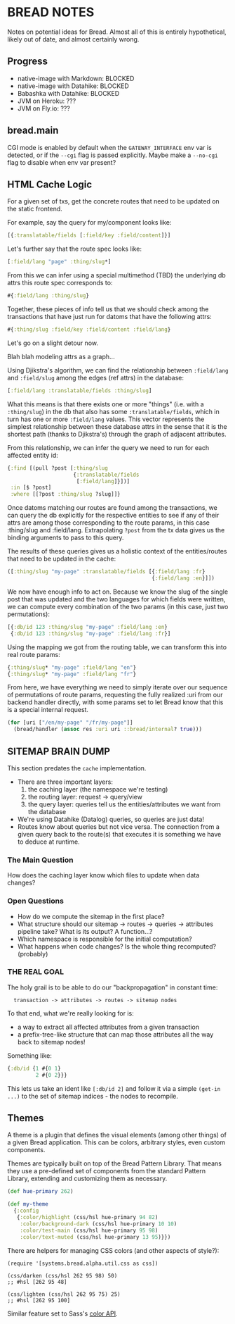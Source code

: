 # BREAD NOTES

Notes on potential ideas for Bread. Almost all of this is entirely hypothetical, likely out of date, and almost certainly wrong.

## Progress

- native-image with Markdown: BLOCKED
- native-image with Datahike: BLOCKED
- Babashka with Datahike: BLOCKED
- JVM on Heroku: ???
- JVM on Fly.io: ???

## bread.main

CGI mode is enabled by default when the `GATEWAY_INTERFACE` env var is detected, or if the `--cgi` flag is passed explicitly. Maybe make a `--no-cgi` flag to disable when env var present?

## HTML Cache Logic

For a given set of txs, get the concrete routes that need to be updated on the static frontend.

For example, say the query for my/component looks like:

```clojure
[{:translatable/fields [:field/key :field/content]}]
```

Let's further say that the route spec looks like:

```clojure
[:field/lang "page" :thing/slug*]
```

From this we can infer using a special multimethod (TBD) the underlying db attrs this route spec corresponds to:

```clj
#{:field/lang :thing/slug}
```

Together, these pieces of info tell us that we should check among the transactions that have just run for datoms that have the following attrs:

```clojure
#{:thing/slug :field/key :field/content :field/lang}
```

Let's go on a slight detour now.

Blah blah modeling attrs as a graph...

Using Djikstra's algorithm, we can find the relationship between `:field/lang` and `:field/slug` among the edges (ref attrs) in the database:

```clj
[:field/lang :translatable/fields :thing/slug]
```

What this means is that there exists one or more "things" (i.e. with a `:thing/slug`) in the db that also has some `:translatable/fields`, which in turn has one or more `:field/lang` values. This vector represents the simplest relationship between these database attrs in the sense that it is the shortest path (thanks to Djikstra's) through the graph of adjacent attributes.

From this relationship, we can infer the query we need to run for each affected entity id:

```clojure
{:find [(pull ?post [:thing/slug
                     {:translatable/fields
                      [:field/lang]}])]
 :in [$ ?post]
 :where [[?post :thing/slug ?slug]]}
```

Once datoms matching our routes are found among the transactions, we can query the db explicitly for the respective entities to see if any of their attrs are among those corresponding to the route params, in this case :thing/slug and :field/lang. Extrapolating `?post` from the tx data gives us the binding arguments to pass to this query.

The results of these queries gives us a holistic context of the entities/routes that need to be updated in the cache:

```clojure
([:thing/slug "my-page" :translatable/fields [{:field/lang :fr}
                                              {:field/lang :en}]])
```

We now have enough info to act on. Because we know the slug of the single post that was updated and the two languages for which fields were written, we can compute every combination of the two params (in this case, just two permutations):

```clojure
[{:db/id 123 :thing/slug "my-page" :field/lang :en}
 {:db/id 123 :thing/slug "my-page" :field/lang :fr}]
```

Using the mapping we got from the routing table, we can transform this into real route params:

```clojure
{:thing/slug* "my-page" :field/lang "en"}
{:thing/slug* "my-page" :field/lang "fr"}
```

From here, we have everything we need to simply iterate over our sequence of permutations of route params, requesting the fully realized :uri from our backend handler directly, with some params set to let Bread know that this is a special internal request.

```clojure
(for [uri ["/en/my-page" "/fr/my-page"]]
  (bread/handler (assoc res :uri uri ::bread/internal? true)))
```

## SITEMAP BRAIN DUMP

This section predates the `cache` implementation.

* There are three important layers:
  1. the caching layer (the namespace we're testing)
  2. the routing layer: request -> query/view
  3. the query layer: queries tell us the entities/attributes we want from
     the database
* We're using Datahike (Datalog) queries, so queries are just data!
* Routes know about queries but not vice versa. The connection from a given
  query back to the route(s) that executes it is something we have to deduce
  at runtime.

### The Main Question

How does the caching layer know which files to update when data changes?

### Open Questions

* How do we compute the sitemap in the first place?
* What structure should our sitemap -> routes -> queries -> attributes
  pipeline take? What is its output? A function...?
* Which namespace is responsible for the initial computation?
* What happens when code changes? Is the whole thing recomputed? (probably)

### THE REAL GOAL

The holy grail is to be able to do our "backpropagation" in constant time:

```
  transaction -> attributes -> routes -> sitemap nodes
```

To that end, what we're really looking for is:

* a way to extract all affected attributes from a given transaction
* a prefix-tree-like structure that can map those attributes all the way
  back to sitemap nodes!

Something like:

```clojure
{:db/id {1 #{0 1}
         2 #{0 2}}}
```

This lets us take an ident like `[:db/id 2]` and follow it via a simple
`(get-in ...)` to the set of sitemap indices - the nodes to recompile.

## Themes

A theme is a plugin that defines the visual elements (among other things) of a given Bread application. This can be colors, arbitrary styles, even custom components.

Themes are typically built on top of the Bread Pattern Library. That means they use a pre-defined set of components from the standard Pattern Library, extending and customizing them as necessary.

```clojure
(def hue-primary 262)

(def my-theme
  {:config
   {:color/highlight (css/hsl hue-primary 94 82)
    :color/background-dark (css/hsl hue-primary 10 10)
    :color/test-main (css/hsl hue-primary 95 98)
    :color/text-muted (css/hsl hue-primary 13 95)}})
```

There are helpers for managing CSS colors (and other aspects of style?):

```
(require '[systems.bread.alpha.util.css as css])

(css/darken (css/hsl 262 95 98) 50)
;; #hsl [262 95 48]

(css/lighten (css/hsl 262 95 75) 25)
;; #hsl [262 95 100]
```

Similar feature set to Sass's [color API](https://sass-lang.com/documentation/modules/color).
